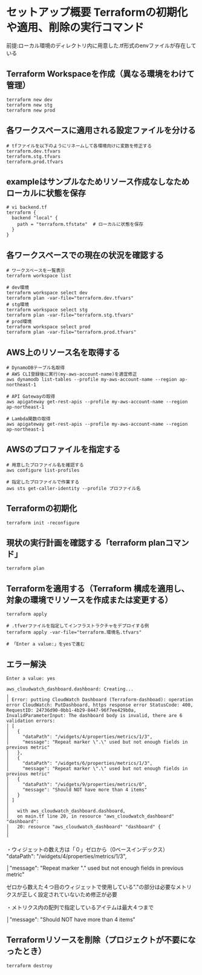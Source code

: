 # セットアップ概要 Terraformの初期化や適用、削除の実行コマンド
前提:ローカル環境のディレクトリ内に用意した.tf形式のenvファイルが存在している
## Terraform Workspaceを作成（異なる環境をわけて管理）
```
terraform new dev
terraform new stg
terraform new prod
```
## 各ワークスペースに適用される設定ファイルを分ける
```
# tfファイルを以下のようにリネームして各環境向けに変数を修正する
terraform.dev.tfvars
terraform.stg.tfvars
terraform.prod.tfvars
```
## exampleはサンプルなためリソース作成なしなためローカルに状態を保存
```
# vi backend.tf
terraform {
  backend "local" {
    path = "terraform.tfstate"  # ローカルに状態を保存
  }
}
```

## 各ワークスペースでの現在の状況を確認する
```
# ワークスペースを一覧表示
terraform workspace list

# dev環境
terraform workspace select dev
terraform plan -var-file="terraform.dev.tfvars"
# stg環境
terraform workspace select stg
terraform plan -var-file="terraform.stg.tfvars"
# prod環境
terraform workspace select prod
terraform plan -var-file="terraform.prod.tfvars"
```
## AWS上のリソース名を取得する
```
# DynamoDBテーブル名取得
# AWS CLI登録後に実行(my-aws-account-name)を適宜修正
aws dynamodb list-tables --profile my-aws-account-name --region ap-northeast-1

# API Gatewayの取得
aws apigateway get-rest-apis --profile my-aws-account-name --region ap-northeast-1

# Lambda関数の取得
aws apigateway get-rest-apis --profile my-aws-account-name --region ap-northeast-1
```
## AWSのプロファイルを指定する
```
# 用意したプロファイル名を確認する
aws configure list-profiles

# 指定したプロファイルで作業する
aws sts get-caller-identity --profile プロファイル名
```
## Terraformの初期化
```
terraform init -reconfigure
```

## 現状の実行計画を確認する「terraform planコマンド」
```
terraform plan
```
## Terraformを適用する（Terraform 構成を適用し、対象の環境でリソースを作成または変更する）
```
terraform apply

# .tfverファイルを指定してインフラストラクチャをデプロイする例
terraform apply -var-file="terraform.環境名.tfvars"

# 「Enter a value:」をyesで進む

```
## エラー解決
```
Enter a value: yes

aws_cloudwatch_dashboard.dashboard: Creating...
╷
│ Error: putting CloudWatch Dashboard (Terraform-dashboad): operation error CloudWatch: PutDashboard, https response error StatusCode: 400, RequestID: 24736d90-0bb1-4b29-8447-96f7ee429b0a, InvalidParameterInput: The dashboard body is invalid, there are 6 validation errors:
│ [
│   {
│     "dataPath": "/widgets/4/properties/metrics/1/3",
│     "message": "Repeat marker \".\" used but not enough fields in previous metric"
│   },
│   {
│     "dataPath": "/widgets/6/properties/metrics/1/3",
│     "message": "Repeat marker \".\" used but not enough fields in previous metric"
│   {
│     "dataPath": "/widgets/9/properties/metrics/0",
│     "message": "Should NOT have more than 4 items"
│   }
│ ]
│
│   with aws_cloudwatch_dashboard.dashboard,
│   on main.tf line 20, in resource "aws_cloudwatch_dashboard" "dashboard":
│   20: resource "aws_cloudwatch_dashboard" "dashboard" {
│
╵
```
・ウィジェットの数え方は「０」ゼロから（0ベースインデックス）
 "dataPath": "/widgets/4/properties/metrics/1/3",
 
│"message": "Repeat marker \".\" used but not enough fields in previous metric"

ゼロから数えた４つ目のウィジェットで使用している"."の部分は必要なメトリクスが正しく設定されていないため修正が必要

・メトリクス内の配列で指定しているアイテムは最大４つまで
 
│"message": "Should NOT have more than 4 items"



##  Terraformリソースを削除（プロジェクトが不要になったとき）
```
terraform destroy
```
